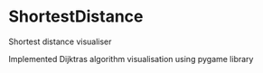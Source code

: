 # ShortestDistance
Shortest distance visualiser

Implemented Dijktras algorithm visualisation using pygame library
